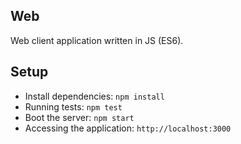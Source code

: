 ## Web

Web client application written in JS (ES6).

## Setup

* Install dependencies: `npm install`
* Running tests: `npm test`
* Boot the server: `npm start`
* Accessing the application: `http://localhost:3000`
